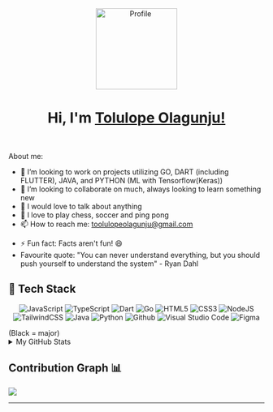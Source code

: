 <!-- <div align="center">
  <a href="https://photos.app.goo.gl/ycZnqwLe5RjQeftb9">
    <img src="https://i.ibb.co/DKqZv6c/me2.webp" alt="Profile" align="center" width="160">
  </a>
</div> -->
<div align="center">
  <a href="https://powerisinschool.github.io" target="_new">
    <img src="https://i.ibb.co/56DJKYQ/wave.gif" alt="Profile" align="center" width="160">
  </a>
</div>
<!-- <br/> -->
<h1 align="center">
	Hi, I'm <a href="https://powerisinschool.github.io/" target="_new">Tolulope Olagunju!</a>
  <!-- <img src="https://i.ibb.co/56DJKYQ/wave.gif" width="28"> -->
</h1>
<!-- <a href="https://github.com/Powerisinschool/Powerisinschool/"> </a> -->
<br/>


<!--**Powerisinschool/powerisinschool** is a ✨ _special_ ✨ repository because its `README.md` (this file) appears on your GitHub profile.-->

About me:


- 🔭 I’m looking to work on projects utilizing GO, DART (including FLUTTER), JAVA, and PYTHON (ML with Tensorflow(Keras))
- 👀 I’m looking to collaborate on much, always looking to learn something new
- 💬 I would love to talk about anything
- 💞️ I love to play chess, soccer and ping pong
- 📫 How to reach me: [toolulopeolagunju@gmail.com](toolulopeolagunju@gmail.com)
<!-- - Portfolio: -->
- ⚡ Fun fact: Facts aren't fun! 😄
- Favourite quote: "You can never understand everything, but you should push yourself to understand the system" - Ryan Dahl

<h2> 🥞 Tech Stack</h2>
<p align="center">
<img alt="JavaScript" src="https://img.shields.io/badge/javascript-%23000000.svg?style=for-the-badge&logo=javascript&logoColor=%23F7DF1E"/>
<img alt="TypeScript" src="https://img.shields.io/badge/typescript-%23e4626b.svg?style=for-the-badge&logo=typescript&logoColor=%23F7DF1E"/>
<img alt="Dart" src="https://img.shields.io/badge/dart-%23000000.svg?style=for-the-badge&logo=dart&logoColor=%230075BA"/>
<img alt="Go" src="https://img.shields.io/badge/go-%23000000.svg?style=for-the-badge&logo=go&logoColor=%2329BEB0"/>
<img alt="HTML5" src="https://img.shields.io/badge/html5-%23fca9ae.svg?style=for-the-badge&logo=html5&logoColor=140200"/>
<img alt="CSS3" src="https://img.shields.io/badge/css3-%23ffd2ce.svg?style=for-the-badge&logo=css3&logoColor=140200"/>
<img alt="NodeJS" src="https://img.shields.io/badge/nodejs-%23f2ca61.svg?style=for-the-badge&logo=node&logoColor=%2361DAFB"/>
<img alt="TailwindCSS" src="https://img.shields.io/badge/tailwind css-%23fca9ae.svg?style=for-the-badge&logo=tailwind-css&logoColor=38BDF8"/>
<img alt="Java" src="https://img.shields.io/badge/java-%23e4626b.svg?style=for-the-badge&logo=java&logoColor=140200"/>
<img alt="Python" src="https://img.shields.io/badge/python-%23fca9ae.svg?style=for-the-badge&logo=python&logoColor=140200"/>
<img alt="Github" src="https://img.shields.io/badge/github-%23e4626b.svg?style=for-the-badge&logo=github&logoColor=140200"/>
<img alt="Visual Studio Code" src="https://img.shields.io/badge/Visual Studio Code-f2ca61.svg?style=for-the-badge&logo=visual-studio-code&logoColor=140200"/>
<!-- <img alt="Figma" src="https://img.shields.io/badge/figma-%23ffd2ce.svg?style=for-the-badge&logo=figma&logoColor=140200" /> -->
<!-- <img alt="Canva" src="https://img.shields.io/badge/Canva-f2ca61.svg?style=for-the-badge&logo=canva&logoColor=140200"/> -->
<img alt="Figma" src="https://img.shields.io/badge/figma-%23e4626b.svg?style=for-the-badge&logo=figma&logoColor=140200" />
<!-- <img alt="Adobe After Effects" src="https://img.shields.io/badge/Adobe after effects-%23fca9ae.svg?style=for-the-badge&logo=Adobe-after-effects&logoColor=140200" /> -->
  </p>
  (Black = major)
<br>

<!-- ## Stats 📈 -->
<details>
	<summary> My GitHub Stats</summary>
<br>
<p align="center">
<a href="https://github.com/Powerisinschool">
  <img height="150em" src="https://github-readme-stats.vercel.app/api?username=Powerisinschool&count_private=true&show_icons=true&bg_color=ffefe7&text_color=140200&title_color=e4626b&border_color=ffd2ce&icon_color=e4626b" />
  <img height="150em" src="https://github-readme-stats-eight-theta.vercel.app/api/top-langs/?username=Powerisinschool&bg_color=ffefe7&text_color=140200&title_color=e4626b&border_color=ffd2ce&icon_color=e4626b&layout=compact&langs_count=10&exclude_repo=gamebase&hide=objective-c,c,java" />
</a>
</p>
</details>

## Contribution Graph 📊

<img src="https://activity-graph.herokuapp.com/graph?username=Powerisinschool&theme=chartreuse-dark" />

<hr />